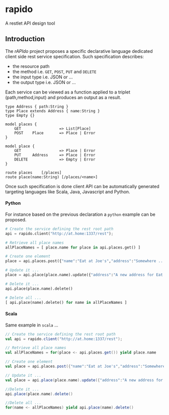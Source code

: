 rapido
======

A restlet API design tool 

## Introduction

The *rAPIdo* project proposes a specific declarative language dedicated client side
rest service specification. Such specification describes:
- the resource path
- the method i.e. `GET`, `POST`, `PUT` and `DELETE`
- the input type i.e. JSON or ...
- the output type i.e. JSON or ...

Each service can be viewed as a function applied to a triplet (path,method,input)
and produces an output as a result.

```
type Address { path:String }
type Place extends Address { name:String }
type Empty {}

model places {
    GET                 => List[Place]
    POST    Place       => Place | Error
}

model place {
    GET                 => Place | Error
    PUT     Address     => Place | Error
    DELETE              => Empty | Error
}

route places    [/places]
route place(name:String) [/places/<name>]
```

Once such specification is done client API can be automatically generated targeting languages
like Scala, Java, Javascript and Python. 

#### Python

For instance based on the previous declaration a `python` example can be proposed.

``` python
# Create the service defining the rest root path
api = rapido.client("http://at.home:1337/rest");

# Retrieve all place names
allPlaceNames = [ place.name for place in api.places.get() ]

# Create one element
place = api.places.post({"name":"Eat at Joe's","address":"Somewhere ..."})

# Update it ...
place = api.place(place.name).update({"address":"A new address for Eat at Joe's"})

# Delete it ...
api.place(place.name).delete()

# Delete all ...
[ api.place(name).delete() for name in allPlaceNames ]
```

#### Scala 

Same example in `scala` ...

``` scala
// Create the service defining the rest root path
val api = rapido.client("http://at.home:1337/rest");

// Retrieve all place names
val allPlaceNames = for(place <- api.places.get()) yield place.name

// Create one element
val place = api.places.post({"name":"Eat at Joe's","address":"Somewhere ..."})

// Update it ...
val place = api.place(place.name).update({"address":"A new address for Eat at Joe's"})

//Delete it ...
api.place(place.name).delete()

//Delete all ...
for(name <- allPlaceNames) yield api.place(name).delete()
```
